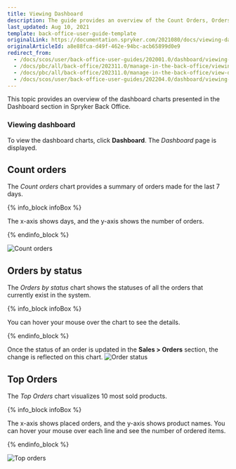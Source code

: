 ```yaml
---
title: Viewing Dashboard
description: The guide provides an overview of the Count Orders, Orders by Status, and Top Orders charts you can see when working from the Dashboard.
last_updated: Aug 10, 2021
template: back-office-user-guide-template
originalLink: https://documentation.spryker.com/2021080/docs/viewing-dashboard
originalArticleId: a8e88fca-d49f-462e-94bc-acb65899d0e9
redirect_from:
  - /docs/scos/user/back-office-user-guides/202001.0/dashboard/viewing-dashboard.html
  - /docs/pbc/all/back-office/202311.0/manage-in-the-back-office/viewing-dashboard.html
  - /docs/pbc/all/back-office/202311.0/manage-in-the-back-office/view-dashboard.html
  - /docs/scos/user/back-office-user-guides/202204.0/dashboard/viewing-dashboard.html
---
```


This topic provides an overview of the dashboard charts presented in the Dashboard section in Spryker Back Office.

### Viewing dashboard

To view the dashboard charts, click **Dashboard**. The *Dashboard* page  is displayed.

## Count orders

The *Count orders* chart provides a summary of orders made for the last 7 days.

{% info_block infoBox %}

The x-axis shows days, and the y-axis shows the number of orders.

{% endinfo_block %}

![Count orders](https://spryker.s3.eu-central-1.amazonaws.com/docs/User+Guides/Back+Office+User+Guides/Dashboard/count-orders.png)

## Orders by status

The *Orders by status* chart shows the statuses of all the orders that currently exist in the system.

{% info_block infoBox %}

You can hover your mouse over the chart to see the details.

{% endinfo_block %}

Once the status of an order is updated in the **Sales&nbsp;<span aria-label="and then">></span> Orders** section, the change is reflected on this chart.
![Order status](https://spryker.s3.eu-central-1.amazonaws.com/docs/User+Guides/Back+Office+User+Guides/Dashboard/orders-status.png)

## Top Orders

The *Top Orders* chart visualizes 10 most sold products.

{% info_block infoBox %}

The x-axis shows placed orders, and the y-axis shows product names. You can hover your mouse over each line and see the number of ordered items.

{% endinfo_block %}

![Top orders](https://spryker.s3.eu-central-1.amazonaws.com/docs/User+Guides/Back+Office+User+Guides/Dashboard/top-orders.png)
